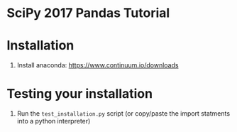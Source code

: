 # SciPy 2017 Pandas Tutorial

# Installation

1. Install anaconda: https://www.continuum.io/downloads

# Testing your installation

1. Run the `test_installation.py` script (or copy/paste the import statments into a python interpreter)
